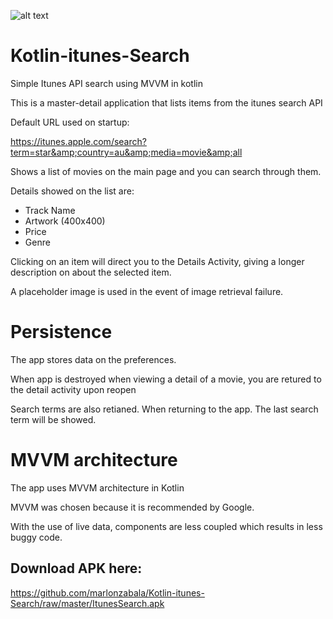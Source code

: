 ![alt text](https://i.imgur.com/GDrRT4v.jpg)

# Kotlin-itunes-Search
Simple Itunes API search using MVVM in kotlin

This is a master-detail application that lists items from the itunes search API

Default URL used on startup:

https://itunes.apple.com/search?term=star&amp;country=au&amp;media=movie&amp;all

Shows a list of movies on the main page and you can search through them.

Details showed on the list are:
- Track Name
- Artwork (400x400)
- Price
- Genre

Clicking on an item will direct you to the Details Activity, giving a longer description on about the selected item.

A placeholder image is used in the event of image retrieval failure. 

# Persistence
The app stores data on the preferences.

When app is destroyed when viewing a detail of a movie, you are retured to the detail activity upon reopen

Search terms are also retianed. When returning to the app. The last search term will be showed.


# MVVM architecture
The app uses MVVM architecture in Kotlin

MVVM was chosen because it is recommended by Google.

With the use of live data, components are less coupled which results in less buggy code.


## Download APK here:
https://github.com/marlonzabala/Kotlin-itunes-Search/raw/master/ItunesSearch.apk
